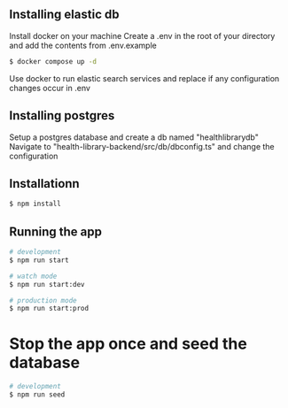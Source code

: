 ## Installing elastic db

Install docker on your machine
Create a .env in the root of your directory and add the contents from .env.example

```bash
$ docker compose up -d

```

Use docker to run elastic search services and replace if any configuration changes occur in .env

## Installing postgres

Setup a postgres database and create a db named "healthlibrarydb"
Navigate to "health-library-backend/src/db/dbconfig.ts" and change the configuration

## Installationn

```bash
$ npm install
```

## Running the app

```bash
# development
$ npm run start

# watch mode
$ npm run start:dev

# production mode
$ npm run start:prod
```

# Stop the app once and seed the database 

```bash
# development
$ npm run seed
```
